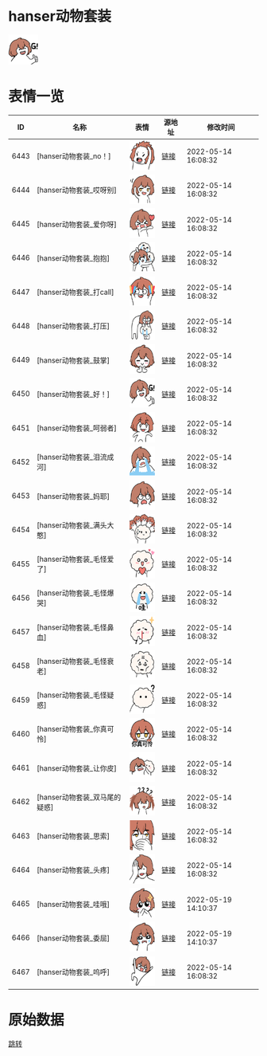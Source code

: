 # hanser动物套装

<img src="./cover.png" height="60" alt="cover" />

# 表情一览

|ID|名称|表情|源地址|修改时间|
|----|----|----|----|----|
|6443|[hanser动物套装_no！]|<img src="./pic/006443_%5Bhanser动物套装_no！%5D.png" height="60" alt="no！"/>|[链接](http://i0.hdslb.com/bfs/emote/a688f435fd8f0b2ad642643b0984e391b46f73e4.png)|2022-05-14 16:08:32|
|6444|[hanser动物套装_哎呀别]|<img src="./pic/006444_%5Bhanser动物套装_哎呀别%5D.png" height="60" alt="哎呀别"/>|[链接](http://i0.hdslb.com/bfs/emote/5d67ba929d14850e80cc9584509662ba9ab48dda.png)|2022-05-14 16:08:32|
|6445|[hanser动物套装_爱你呀]|<img src="./pic/006445_%5Bhanser动物套装_爱你呀%5D.png" height="60" alt="爱你呀"/>|[链接](http://i0.hdslb.com/bfs/emote/51b16d7bfdb2be1b64743e010a6f4461e1e2a671.png)|2022-05-14 16:08:32|
|6446|[hanser动物套装_抱抱]|<img src="./pic/006446_%5Bhanser动物套装_抱抱%5D.png" height="60" alt="抱抱"/>|[链接](http://i0.hdslb.com/bfs/emote/84beacdf277862af39a0a66878b630eeae76aa0c.png)|2022-05-14 16:08:32|
|6447|[hanser动物套装_打call]|<img src="./pic/006447_%5Bhanser动物套装_打call%5D.png" height="60" alt="打call"/>|[链接](http://i0.hdslb.com/bfs/emote/9cb54ed57b80bea4a0ef37f9f3822a1e4913f059.png)|2022-05-14 16:08:32|
|6448|[hanser动物套装_打压]|<img src="./pic/006448_%5Bhanser动物套装_打压%5D.png" height="60" alt="打压"/>|[链接](http://i0.hdslb.com/bfs/emote/beb02e400af29184fe1e4a50846d70fc1c228cd2.png)|2022-05-14 16:08:32|
|6449|[hanser动物套装_鼓掌]|<img src="./pic/006449_%5Bhanser动物套装_鼓掌%5D.png" height="60" alt="鼓掌"/>|[链接](http://i0.hdslb.com/bfs/emote/6169b81bd89df68f540918b97b193be448e659ab.png)|2022-05-14 16:08:32|
|6450|[hanser动物套装_好！]|<img src="./pic/006450_%5Bhanser动物套装_好！%5D.png" height="60" alt="好！"/>|[链接](http://i0.hdslb.com/bfs/emote/6fa3f4162fe11ae94c780e7581012db969e08902.png)|2022-05-14 16:08:32|
|6451|[hanser动物套装_呵弱者]|<img src="./pic/006451_%5Bhanser动物套装_呵弱者%5D.png" height="60" alt="呵弱者"/>|[链接](http://i0.hdslb.com/bfs/emote/2d23f74826315f486dac619104c1829a084b0b40.png)|2022-05-14 16:08:32|
|6452|[hanser动物套装_泪流成河]|<img src="./pic/006452_%5Bhanser动物套装_泪流成河%5D.png" height="60" alt="泪流成河"/>|[链接](http://i0.hdslb.com/bfs/emote/08b52d576d8bfbb6c57575aac1cb49eb51720d3d.png)|2022-05-14 16:08:32|
|6453|[hanser动物套装_妈耶]|<img src="./pic/006453_%5Bhanser动物套装_妈耶%5D.png" height="60" alt="妈耶"/>|[链接](http://i0.hdslb.com/bfs/emote/a5c6b2de63e4df5ab3c21534d4ea179efb958903.png)|2022-05-14 16:08:32|
|6454|[hanser动物套装_满头大憨]|<img src="./pic/006454_%5Bhanser动物套装_满头大憨%5D.png" height="60" alt="满头大憨"/>|[链接](http://i0.hdslb.com/bfs/emote/177499666878560f7dd58b16831f0c258a60a8d7.png)|2022-05-14 16:08:32|
|6455|[hanser动物套装_毛怪爱了]|<img src="./pic/006455_%5Bhanser动物套装_毛怪爱了%5D.png" height="60" alt="毛怪爱了"/>|[链接](http://i0.hdslb.com/bfs/emote/9e023904f02a2b56602d4f6d2481e3c69e0a18af.png)|2022-05-14 16:08:32|
|6456|[hanser动物套装_毛怪爆哭]|<img src="./pic/006456_%5Bhanser动物套装_毛怪爆哭%5D.png" height="60" alt="毛怪爆哭"/>|[链接](http://i0.hdslb.com/bfs/emote/3d9fd46366af2316fbf3d16c9557563692bafeb0.png)|2022-05-14 16:08:32|
|6457|[hanser动物套装_毛怪鼻血]|<img src="./pic/006457_%5Bhanser动物套装_毛怪鼻血%5D.png" height="60" alt="毛怪鼻血"/>|[链接](http://i0.hdslb.com/bfs/emote/75a545f9e97a8f5b16f83365d48ebe3a54f874b9.png)|2022-05-14 16:08:32|
|6458|[hanser动物套装_毛怪衰老]|<img src="./pic/006458_%5Bhanser动物套装_毛怪衰老%5D.png" height="60" alt="毛怪衰老"/>|[链接](http://i0.hdslb.com/bfs/emote/14a8bc6df6f00622c64cdfcf8f7c2b94b949d893.png)|2022-05-14 16:08:32|
|6459|[hanser动物套装_毛怪疑惑]|<img src="./pic/006459_%5Bhanser动物套装_毛怪疑惑%5D.png" height="60" alt="毛怪疑惑"/>|[链接](http://i0.hdslb.com/bfs/emote/9bb6e679f0af3dd5938ad7d9360230ddbd9d683f.png)|2022-05-14 16:08:32|
|6460|[hanser动物套装_你真可怜]|<img src="./pic/006460_%5Bhanser动物套装_你真可怜%5D.png" height="60" alt="你真可怜"/>|[链接](http://i0.hdslb.com/bfs/emote/2e056532d2f4c88feca7c0bf452c35f754b48668.png)|2022-05-14 16:08:32|
|6461|[hanser动物套装_让你皮]|<img src="./pic/006461_%5Bhanser动物套装_让你皮%5D.png" height="60" alt="让你皮"/>|[链接](http://i0.hdslb.com/bfs/emote/01721d03ff41c8476b7cd6c63ae2d3f7ed4619a6.png)|2022-05-14 16:08:32|
|6462|[hanser动物套装_双马尾的疑惑]|<img src="./pic/006462_%5Bhanser动物套装_双马尾的疑惑%5D.png" height="60" alt="双马尾的疑惑"/>|[链接](http://i0.hdslb.com/bfs/emote/7d79c566fb9ef3ba30ae514f5eaba753282d0168.png)|2022-05-14 16:08:32|
|6463|[hanser动物套装_思索]|<img src="./pic/006463_%5Bhanser动物套装_思索%5D.png" height="60" alt="思索"/>|[链接](http://i0.hdslb.com/bfs/emote/0273b6c713283101ca8537f3dab8950e51deb1a3.png)|2022-05-14 16:08:32|
|6464|[hanser动物套装_头疼]|<img src="./pic/006464_%5Bhanser动物套装_头疼%5D.png" height="60" alt="头疼"/>|[链接](http://i0.hdslb.com/bfs/emote/1643b02a03cf6277b48208a6fa5cc7f348375988.png)|2022-05-14 16:08:32|
|6465|[hanser动物套装_哇哦]|<img src="./pic/006465_%5Bhanser动物套装_哇哦%5D.png" height="60" alt="哇哦"/>|[链接](http://i0.hdslb.com/bfs/emote/e2ad1f61b6035f1c7e5316043b38f63edcfad393.png)|2022-05-19 14:10:37|
|6466|[hanser动物套装_委屈]|<img src="./pic/006466_%5Bhanser动物套装_委屈%5D.png" height="60" alt="委屈"/>|[链接](http://i0.hdslb.com/bfs/emote/b7f14a906f7565615231b5bb5025b434827eb475.png)|2022-05-19 14:10:37|
|6467|[hanser动物套装_呜呼]|<img src="./pic/006467_%5Bhanser动物套装_呜呼%5D.png" height="60" alt="呜呼"/>|[链接](http://i0.hdslb.com/bfs/emote/6f8df469dc98c1b383931de9121b266d51c4f726.png)|2022-05-14 16:08:32|

# 原始数据

[跳转](./raw.json)


